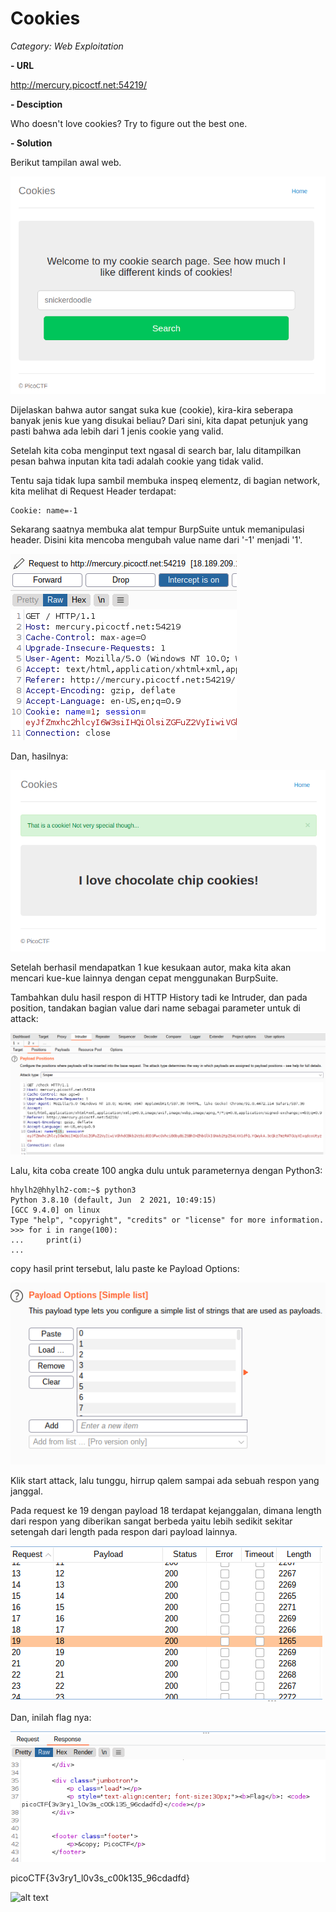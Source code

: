
# Cookies
*Category: Web Exploitation*

**- URL**

http://mercury.picoctf.net:54219/

**- Desciption**

Who doesn't love cookies? Try to figure out the best one. 

**- Solution**

Berikut tampilan awal web.

![alt text](https://raw.githubusercontent.com/nuzulh/CTF-WriteUp/main/picoCTF/Cookies/tampilan-web.png)

Dijelaskan bahwa autor sangat suka kue (cookie), kira-kira seberapa banyak jenis kue yang disukai beliau?
Dari sini, kita dapat petunjuk yang pasti bahwa ada lebih dari 1 jenis cookie yang valid.

Setelah kita coba menginput text ngasal di search bar, lalu ditampilkan pesan bahwa inputan kita tadi adalah cookie yang tidak valid.

Tentu saja tidak lupa sambil membuka inspeq elementz, di bagian network, kita melihat di Request Header terdapat:

```
Cookie: name=-1
```

Sekarang saatnya membuka alat tempur BurpSuite untuk memanipulasi header. Disini kita mencoba mengubah value name dari '-1' menjadi '1'.

![alt text](https://raw.githubusercontent.com/nuzulh/CTF-WriteUp/main/picoCTF/Cookies/ubah-name.png)

Dan, hasilnya:

![alt text](https://raw.githubusercontent.com/nuzulh/CTF-WriteUp/main/picoCTF/Cookies/berhasil.png)

Setelah berhasil mendapatkan 1 kue kesukaan autor, maka kita akan mencari kue-kue lainnya dengan cepat menggunakan BurpSuite.

Tambahkan dulu hasil respon di HTTP History tadi ke Intruder, dan pada position, tandakan bagian value dari name sebagai parameter untuk di attack:

![alt text](https://raw.githubusercontent.com/nuzulh/CTF-WriteUp/main/picoCTF/Cookies/position.png)

Lalu, kita coba create 100 angka dulu untuk parameternya dengan Python3:

```
hhylh2@hhylh2-com:~$ python3
Python 3.8.10 (default, Jun  2 2021, 10:49:15) 
[GCC 9.4.0] on linux
Type "help", "copyright", "credits" or "license" for more information.
>>> for i in range(100):
...     print(i)
...
```

copy hasil print tersebut, lalu paste ke Payload Options:

![alt text](https://raw.githubusercontent.com/nuzulh/CTF-WriteUp/main/picoCTF/Cookies/payload-options.png)

Klik start attack, lalu tunggu, hirrup qalem sampai ada sebuah respon yang janggal.

Pada request ke 19 dengan payload 18 terdapat kejanggalan, dimana length dari respon yang diberikan sangat berbeda yaitu lebih sedikit sekitar setengah dari length pada respon dari payload lainnya.

![alt text](https://raw.githubusercontent.com/nuzulh/CTF-WriteUp/main/picoCTF/Cookies/length-janggal.png)

Dan, inilah flag nya:

![alt text](https://raw.githubusercontent.com/nuzulh/CTF-WriteUp/main/picoCTF/Cookies/flag.png)

picoCTF{3v3ry1_l0v3s_c00k135_96cdadfd}

![alt text](https://media.giphy.com/media/lgcUUCXgC8mEo/giphy.gif)
